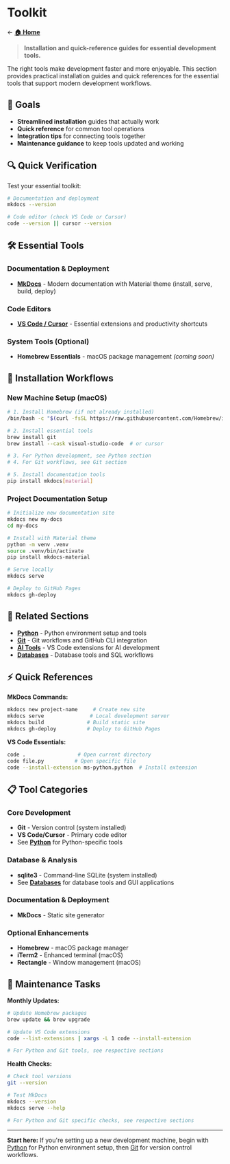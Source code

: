 # Toolkit

← [**🏠 Home**](../index.md)

> **Installation and quick-reference guides for essential development tools.**

The right tools make development faster and more enjoyable. This section provides practical installation guides and quick references for the essential tools that support modern development workflows.

## 🎯 Goals

- **Streamlined installation** guides that actually work
- **Quick reference** for common tool operations
- **Integration tips** for connecting tools together
- **Maintenance guidance** to keep tools updated and working

## 🔍 Quick Verification

Test your essential toolkit:

```bash
# Documentation and deployment
mkdocs --version

# Code editor (check VS Code or Cursor)
code --version || cursor --version
```

## 🛠️ Essential Tools

### Documentation & Deployment
- **[MkDocs](mkdocs.md)** - Modern documentation with Material theme (install, serve, build, deploy)

### Code Editors
- **[VS Code / Cursor](vscode-cursor.md)** - Essential extensions and productivity shortcuts

### System Tools (Optional)
- **Homebrew Essentials** - macOS package management *(coming soon)*

## 🚀 Installation Workflows

### New Machine Setup (macOS)
```bash
# 1. Install Homebrew (if not already installed)
/bin/bash -c "$(curl -fsSL https://raw.githubusercontent.com/Homebrew/install/HEAD/install.sh)"

# 2. Install essential tools
brew install git
brew install --cask visual-studio-code  # or cursor

# 3. For Python development, see Python section
# 4. For Git workflows, see Git section

# 5. Install documentation tools
pip install mkdocs[material]
```

### Project Documentation Setup
```bash
# Initialize new documentation site
mkdocs new my-docs
cd my-docs

# Install with Material theme
python -m venv .venv
source .venv/bin/activate
pip install mkdocs-material

# Serve locally
mkdocs serve

# Deploy to GitHub Pages
mkdocs gh-deploy
```

## 🔗 Related Sections

- **[Python](../python/index.md)** - Python environment setup and tools
- **[Git](../git/index.md)** - Git workflows and GitHub CLI integration
- **[AI Tools](../ai-tools/index.md)** - VS Code extensions for AI development
- **[Databases](../databases/index.md)** - Database tools and SQL workflows

## ⚡ Quick References

**MkDocs Commands:**
```bash
mkdocs new project-name     # Create new site
mkdocs serve               # Local development server
mkdocs build              # Build static site  
mkdocs gh-deploy          # Deploy to GitHub Pages
```


**VS Code Essentials:**
```bash
code .                 # Open current directory
code file.py          # Open specific file
code --install-extension ms-python.python  # Install extension
```

## 📋 Tool Categories

### Core Development
- **Git** - Version control (system installed)
- **VS Code/Cursor** - Primary code editor  
- See **[Python](../python/index.md)** for Python-specific tools

### Database & Analysis  
- **sqlite3** - Command-line SQLite (system installed)
- See **[Databases](../databases/index.md)** for database tools and GUI applications

### Documentation & Deployment
- **MkDocs** - Static site generator

### Optional Enhancements
- **Homebrew** - macOS package manager
- **iTerm2** - Enhanced terminal (macOS)
- **Rectangle** - Window management (macOS)

## 🔧 Maintenance Tasks

**Monthly Updates:**
```bash
# Update Homebrew packages
brew update && brew upgrade

# Update VS Code extensions
code --list-extensions | xargs -L 1 code --install-extension

# For Python and Git tools, see respective sections
```

**Health Checks:**
```bash
# Check tool versions
git --version

# Test MkDocs
mkdocs --version
mkdocs serve --help

# For Python and Git specific checks, see respective sections
```

---

**Start here:** If you're setting up a new development machine, begin with [Python](../python/index.md) for Python environment setup, then [Git](../git/index.md) for version control workflows.